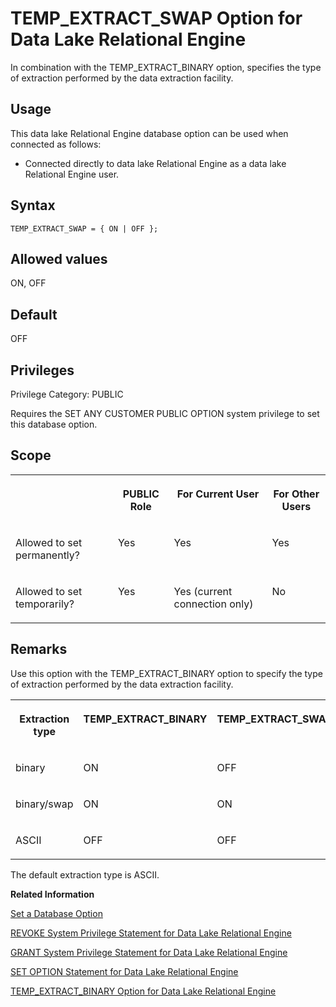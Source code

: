 <!-- loioa661dc2484f21015922195e4b2ab3b55 -->

# TEMP\_EXTRACT\_SWAP Option for Data Lake Relational Engine

In combination with the TEMP\_EXTRACT\_BINARY option, specifies the type of extraction performed by the data extraction facility.



<a name="loioa661dc2484f21015922195e4b2ab3b55__section_bgv_ksr_znb"/>

## Usage

This data lake Relational Engine database option can be used when connected as follows:

-   Connected directly to data lake Relational Engine as a data lake Relational Engine user.



<a name="loioa661dc2484f21015922195e4b2ab3b55__section_r5n_1qh_mrb"/>

## Syntax

```
TEMP_EXTRACT_SWAP = { ON | OFF };
```



<a name="loioa661dc2484f21015922195e4b2ab3b55__iq_refso_1037"/>

## Allowed values

ON, OFF



<a name="loioa661dc2484f21015922195e4b2ab3b55__iq_refso_1038"/>

## Default

OFF



<a name="loioa661dc2484f21015922195e4b2ab3b55__section_k3c_gxb_3qb"/>

## Privileges

Privilege Category: PUBLIC

Requires the SET ANY CUSTOMER PUBLIC OPTION system privilege to set this database option.



<a name="loioa661dc2484f21015922195e4b2ab3b55__iq_refso_1039"/>

## Scope


<table>
<tr>
<th valign="top">

 

</th>
<th valign="top">

PUBLIC Role

</th>
<th valign="top">

For Current User

</th>
<th valign="top">

For Other Users

</th>
</tr>
<tr>
<td valign="top">

Allowed to set permanently?

</td>
<td valign="top">

Yes

</td>
<td valign="top">

Yes

</td>
<td valign="top">

Yes

</td>
</tr>
<tr>
<td valign="top">

Allowed to set temporarily?

</td>
<td valign="top">

Yes

</td>
<td valign="top">

Yes \(current connection only\)

</td>
<td valign="top">

No

</td>
</tr>
</table>



<a name="loioa661dc2484f21015922195e4b2ab3b55__iq_refso_1040"/>

## Remarks

Use this option with the TEMP\_EXTRACT\_BINARY option to specify the type of extraction performed by the data extraction facility.


<table>
<tr>
<th valign="top" rowspan="1">

Extraction type

</th>
<th valign="top" rowspan="1">

TEMP\_EXTRACT\_BINARY

</th>
<th valign="top" rowspan="1">

TEMP\_EXTRACT\_SWAP

</th>
</tr>
<tr>
<td valign="top" rowspan="1">

binary

</td>
<td valign="top" rowspan="1">

ON

</td>
<td valign="top" rowspan="1">

OFF

</td>
</tr>
<tr>
<td valign="top" rowspan="1">

binary/swap

</td>
<td valign="top" rowspan="1">

ON

</td>
<td valign="top" rowspan="1">

ON

</td>
</tr>
<tr>
<td valign="top" rowspan="1">

ASCII

</td>
<td valign="top" rowspan="1">

OFF

</td>
<td valign="top" rowspan="1">

OFF

</td>
</tr>
</table>

The default extraction type is ASCII.

**Related Information**  


[Set a Database Option](set-a-database-option-0dcb893.md "You set options with the SET OPTION statement.")

[REVOKE System Privilege Statement for Data Lake Relational Engine](../080-sql-statements/revoke-system-privilege-statement-for-data-lake-relational-engine-a3eadda.md "Removes specific system privileges from specific users and the right to administer the privilege.")

[GRANT System Privilege Statement for Data Lake Relational Engine](../080-sql-statements/grant-system-privilege-statement-for-data-lake-relational-engine-a3dfcb0.md "Grants specific system privileges to users or roles, with or without administrative rights.")

[SET OPTION Statement for Data Lake Relational Engine](../080-sql-statements/set-option-statement-for-data-lake-relational-engine-a625da7.md "Changes options that affect the behavior of the database and its compatibility with Transact-SQL. Setting the value of an option can change the behavior for all users or an individual user, in either a temporary or permanent scope.")

[TEMP\_EXTRACT\_BINARY Option for Data Lake Relational Engine](temp-extract-binary-option-for-data-lake-relational-engine-a65bc23.md "In combination with the TEMP_EXTRACT_SWAP option, specifies the type of extraction performed by the data extraction facility.")

